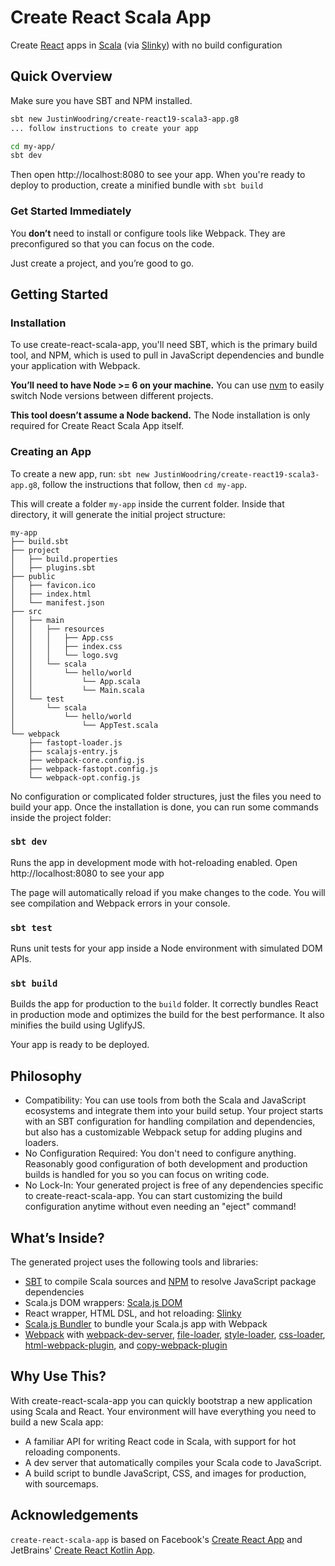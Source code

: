 # Create React Scala App
Create [React](https://facebook.github.io/react/) apps in [Scala](https://scala-lang.org/) (via [Slinky](https://github.com/shadaj/slinky)) with no build configuration

## Quick Overview
Make sure you have SBT and NPM installed.

```sh
sbt new JustinWoodring/create-react19-scala3-app.g8
... follow instructions to create your app

cd my-app/
sbt dev
```

Then open http://localhost:8080 to see your app.
When you're ready to deploy to production, create a minified bundle with `sbt build`

### Get Started Immediately
You **don’t** need to install or configure tools like Webpack.
They are preconfigured so that you can focus on the code.

Just create a project, and you’re good to go.

## Getting Started
### Installation
To use create-react-scala-app, you'll need SBT, which is the primary build tool, and NPM, which is used to pull in JavaScript dependencies and bundle your application with Webpack.

**You’ll need to have Node >= 6 on your machine.** You can use [nvm](https://github.com/creationix/nvm#installation) to easily switch Node versions between different projects.

**This tool doesn’t assume a Node backend.** The Node installation is only required for Create React Scala App itself.

### Creating an App
To create a new app, run: `sbt new JustinWoodring/create-react19-scala3-app.g8`, follow the instructions that follow, then `cd my-app`.

This will create a folder `my-app` inside the current folder.
Inside that directory, it will generate the initial project structure:
```
my-app
├── build.sbt
├── project
│   ├── build.properties
│   ├── plugins.sbt
├── public
│   ├── favicon.ico
│   ├── index.html
│   └── manifest.json
├── src
│   ├── main
│   │   ├── resources
│   │   │   ├── App.css
│   │   │   ├── index.css
│   │   │   └── logo.svg
│   │   └── scala
│   │       └── hello/world
│   │           └── App.scala
│   │           └── Main.scala
│   └── test
│       └── scala
│           └── hello/world
│               └── AppTest.scala
└── webpack
    ├── fastopt-loader.js
    ├── scalajs-entry.js
    ├── webpack-core.config.js
    ├── webpack-fastopt.config.js
    └── webpack-opt.config.js
```

No configuration or complicated folder structures, just the files you need to build your app.
Once the installation is done, you can run some commands inside the project folder:

### `sbt dev`
Runs the app in development mode with hot-reloading enabled.
Open http://localhost:8080 to see your app

The page will automatically reload if you make changes to the code. You will see compilation and Webpack errors in your console.

### `sbt test`
Runs unit tests for your app inside a Node environment with simulated DOM APIs.

### `sbt build`
Builds the app for production to the `build` folder. It correctly bundles React in production mode and optimizes the build for the best performance. It also minifies the build using UglifyJS.

Your app is ready to be deployed.

## Philosophy
+ Compatibility: You can use tools from both the Scala and JavaScript ecosystems and integrate them into your build setup. Your project starts with an SBT configuration for handling compilation and dependencies, but also has a customizable Webpack setup for adding plugins and loaders.
+ No Configuration Required: You don't need to configure anything. Reasonably good configuration of both development and production builds is handled for you so you can focus on writing code.
+ No Lock-In: Your generated project is free of any dependencies specific to create-react-scala-app. You can start customizing the build configuration anytime without even needing an "eject" command!

## What’s Inside?
The generated project uses the following tools and libraries:
+ [SBT](http://www.scala-sbt.org/) to compile Scala sources and [NPM](https://www.npmjs.com/) to resolve JavaScript package dependencies
+ Scala.js DOM wrappers: [Scala.js DOM](https://github.com/scala-js/scala-js-dom)
+ React wrapper, HTML DSL, and hot reloading: [Slinky](https://github.com/shadaj/slinky)
+ [Scala.js Bundler](https://github.com/scalacenter/scalajs-bundler) to bundle your Scala.js app with Webpack
+ [Webpack](https://webpack.js.org/) with [webpack-dev-server](https://github.com/webpack/webpack-dev-server), [file-loader](https://github.com/webpack-contrib/file-loader), [style-loader](https://github.com/webpack-contrib/style-loader), [css-loader](https://github.com/webpack-contrib/css-loader), [html-webpack-plugin](https://github.com/jantimon/html-webpack-plugin), and [copy-webpack-plugin](https://github.com/webpack-contrib/copy-webpack-plugin)

## Why Use This?
With create-react-scala-app you can quickly bootstrap a new application using Scala and React. Your environment will have everything you need to build a new Scala app:
+ A familiar API for writing React code in Scala, with support for hot reloading components.
+ A dev server that automatically compiles your Scala code to JavaScript.
+ A build script to bundle JavaScript, CSS, and images for production, with sourcemaps.

## Acknowledgements
`create-react-scala-app` is based on Facebook's [Create React App](https://github.com/facebookincubator/create-react-app) and JetBrains' [Create React Kotlin App](https://github.com/JetBrains/create-react-kotlin-app).
